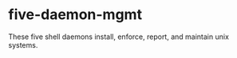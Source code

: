 five-daemon-mgmt
================

These five shell daemons install, enforce, report, and maintain unix systems.
